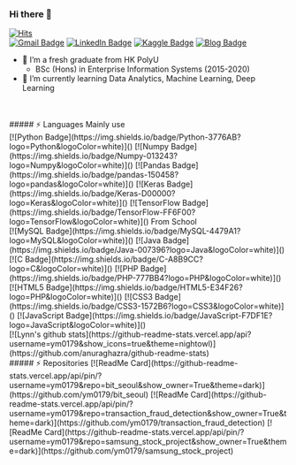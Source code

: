 ### Hi there 👋

[![Hits](https://hits.seeyoufarm.com/api/count/incr/badge.svg?url=https%3A%2F%2Fgithub.com%2Fym0179&count_bg=%2379C83D&title_bg=%23555555&icon=&icon_color=%23E7E7E7&title=hits&edge_flat=false)](https://hits.seeyoufarm.com)<br/>
[![Gmail Badge](https://img.shields.io/badge/Gmail-d14836?logo=Gmail&logoColor=white&link=mailto:ym4766@gmail.com)](mailto:ym4766@gmail.com)  [![LinkedIn Badge](https://img.shields.io/badge/LinkedIn-0077B5?logo=LinkedIn&logoColor=white&link=https://www.linkedin.com/in/yeo-myung-shin-lynn)](https://www.linkedin.com/in/yeo-myung-shin-lynn)  [![Kaggle Badge](https://img.shields.io/badge/Kaggle-20BEFF?logo=Kaggle&logoColor=white&link=https://www.kaggle.com/lynnshin)](https://www.kaggle.com/lynnshin) [![Blog Badge](https://img.shields.io/badge/Blog-FF5722?logo=Blogger&logoColor=white&link=https://lynnshin.tistory.com)](https://lynnshin.tistory.com)
<br/>
- 🔭 I’m a fresh graduate from HK PolyU  
    -  BSc (Hons) in Enterprise Information Systems (2015-2020)
- 🌱 I’m currently learning Data Analytics, Machine Learning, Deep Learning
<br/>
<br/>
##### ⚡ Languages
Mainly use<br/>
[![Python Badge](https://img.shields.io/badge/Python-3776AB?logo=Python&logoColor=white)]() [![Numpy Badge](https://img.shields.io/badge/Numpy-013243?logo=Numpy&logoColor=white)]() [![Pandas Badge](https://img.shields.io/badge/pandas-150458?logo=pandas&logoColor=white)]() [![Keras Badge](https://img.shields.io/badge/Keras-D00000?logo=Keras&logoColor=white)]() [![TensorFlow Badge](https://img.shields.io/badge/TensorFlow-FF6F00?logo=TensorFlow&logoColor=white)]()
From School<br/>
[![MySQL Badge](https://img.shields.io/badge/MySQL-4479A1?logo=MySQL&logoColor=white)]() [![Java Badge](https://img.shields.io/badge/Java-007396?logo=Java&logoColor=white)]() [![C Badge](https://img.shields.io/badge/C-A8B9CC?logo=C&logoColor=white)]() [![PHP Badge](https://img.shields.io/badge/PHP-777BB4?logo=PHP&logoColor=white)]() [![HTML5 Badge](https://img.shields.io/badge/HTML5-E34F26?logo=PHP&logoColor=white)]() [![CSS3 Badge](https://img.shields.io/badge/CSS3-1572B6?logo=CSS3&logoColor=white)]() [![JavaScript Badge](https://img.shields.io/badge/JavaScript-F7DF1E?logo=JavaScript&logoColor=white)]()

<br/>
[![Lynn's github stats](https://github-readme-stats.vercel.app/api?username=ym0179&show_icons=true&theme=nightowl)](https://github.com/anuraghazra/github-readme-stats)

<br/>
##### ⚡ Repositories
[![ReadMe Card](https://github-readme-stats.vercel.app/api/pin/?username=ym0179&repo=bit_seoul&show_owner=True&theme=dark)](https://github.com/ym0179/bit_seoul)
[![ReadMe Card](https://github-readme-stats.vercel.app/api/pin/?username=ym0179&repo=transaction_fraud_detection&show_owner=True&theme=dark)](https://github.com/ym0179/transaction_fraud_detection)
[![ReadMe Card](https://github-readme-stats.vercel.app/api/pin/?username=ym0179&repo=samsung_stock_project&show_owner=True&theme=dark)](https://github.com/ym0179/samsung_stock_project)


